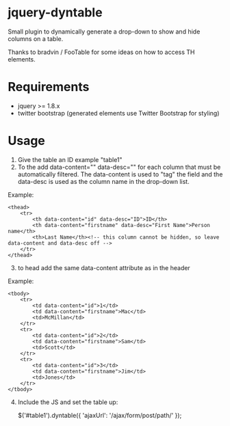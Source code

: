 jquery-dyntable
===============

Small plugin to dynamically generate a drop-down to show and hide columns on a table.

Thanks to bradvin / FooTable for some ideas on how to access TH elements.


Requirements
============
- jquery >= 1.8.x
- twitter bootstrap (generated elements use Twitter Bootstrap for styling)


Usage
=====
1. Give the table an ID example "table1"
2. To the <thead><th> add data-content="" data-desc="" for each column that must be automatically filtered. The data-content is used to "tag" the field and the data-desc is used as the column name in the drop-down list. 

Example:

    <thead>
        <tr>
            <th data-content="id" data-desc="ID">ID</th>
            <th data-content="firstname" data-desc="First Name">Person name</th>
            <th>Last Name</th><!-- this column cannot be hidden, so leave data-content and data-desc off -->
        </tr>
    </thead>


3. to head <tbody><td> add the same data-content attribute as in the header

Example:

    <tbody>
        <tr>
            <td data-content="id">1</td>
            <td data-content="firstname">Mac</td>
            <td>McMillan</td>
        </tr>
        <tr>
            <td data-content="id">2</td>
            <td data-content="firstname">Sam</td>
            <td>Scott</td>
        </tr>
        <tr>
            <td data-content="id">3</td>
            <td data-content="firstname">Jim</td>
            <td>Jones</td>
        </tr>
    </tbody>

4. Include the JS and set the table up:

    $('#table1').dyntable({ 'ajaxUrl': '/ajax/form/post/path/' });
